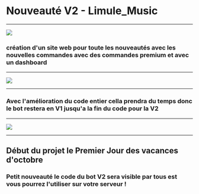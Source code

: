# Nouveauté V2 - Limule_Music

<hr>

<img src="https://media.istockphoto.com/vectors/new-update-banner-template-isolated-on-white-backgroundvector-for-vector-id1136182862?k=6&m=1136182862&s=170667a&w=0&h=cCKXo9tNtUrjJqpf8u0-05C_Q3sWGM9n34q8t99QvHk=">  

### création d'un site web pour toute les nouveautés avec les nouvelles commandes avec des commandes premium et avec un dashboard 

<hr>

<img src="https://droplr.com/wp-content/uploads/2020/05/iStock-1175691444.jpg">

<hr>


### Avec l'amélioration du code entier cella prendra du temps donc le bot restera en V1 jusqu'a la fin du code pour la V2

<hr>

<img  src="https://nudatasecurity.com/wp-content/uploads/2020/09/iStock-1042793818.jpg">

<hr>

## Début du projet le Premier Jour des vacances d'octobre

### Petit nouveauté le code du bot V2 sera visible par tous est vous pourrez l'utiliser sur votre serveur !
